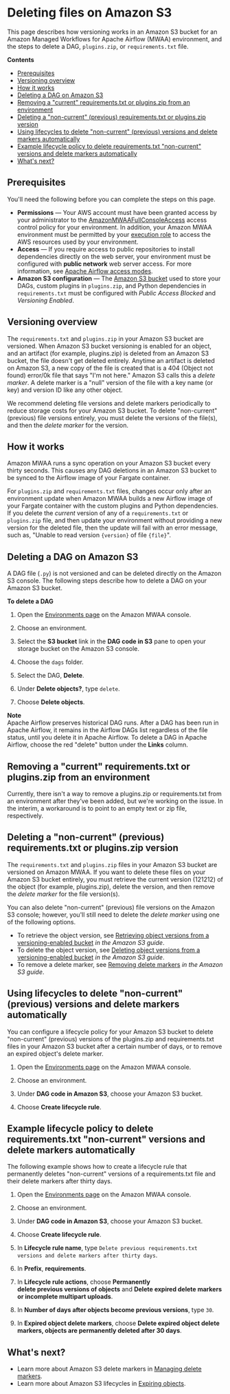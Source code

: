 # Deleting files on Amazon S3<a name="working-dags-delete"></a>

This page describes how versioning works in an Amazon S3 bucket for an Amazon Managed Workflows for Apache Airflow \(MWAA\) environment, and the steps to delete a DAG, `plugins.zip`, or `requirements.txt` file\.

**Contents**
+ [Prerequisites](#working-dags-delete-prereqs)
+ [Versioning overview](#working-dags-delete-overview)
+ [How it works](#working-dags-delete-how)
+ [Deleting a DAG on Amazon S3](#working-dags-s3-dag-delete)
+ [Removing a "current" requirements\.txt or plugins\.zip from an environment](#working-dags-s3-delete-version-c)
+ [Deleting a "non\-current" \(previous\) requirements\.txt or plugins\.zip version](#working-dags-s3-delete-version-p)
+ [Using lifecycles to delete "non\-current" \(previous\) versions and delete markers automatically](#working-dags-s3-delete-lifecycle)
+ [Example lifecycle policy to delete requirements\.txt "non\-current" versions and delete markers automatically](#working-dags-s3-delete-lifecycle-ex)
+ [What's next?](#working-dags-s3-delete-next-up)

## Prerequisites<a name="working-dags-delete-prereqs"></a>

You'll need the following before you can complete the steps on this page\.
+ **Permissions** — Your AWS account must have been granted access by your administrator to the [AmazonMWAAFullConsoleAccess](access-policies.md#console-full-access) access control policy for your environment\. In addition, your Amazon MWAA environment must be permitted by your [execution role](mwaa-create-role.md) to access the AWS resources used by your environment\.
+ **Access** — If you require access to public repositories to install dependencies directly on the web server, your environment must be configured with **public network** web server access\. For more information, see [Apache Airflow access modes](configuring-networking.md)\.
+ **Amazon S3 configuration** — The [Amazon S3 bucket](mwaa-s3-bucket.md) used to store your DAGs, custom plugins in `plugins.zip`, and Python dependencies in `requirements.txt` must be configured with *Public Access Blocked* and *Versioning Enabled*\.

## Versioning overview<a name="working-dags-delete-overview"></a>

The `requirements.txt` and `plugins.zip` in your Amazon S3 bucket are versioned\. When Amazon S3 bucket versioning is enabled for an object, and an artifact \(for example, plugins\.zip\) is deleted from an Amazon S3 bucket, the file doesn't get deleted entirely\. Anytime an artifact is deleted on Amazon S3, a new copy of the file is created that is a 404 \(Object not found\) error/0k file that says "I'm not here\." Amazon S3 calls this a *delete marker*\. A delete marker is a "null" version of the file with a key name \(or key\) and version ID like any other object\.

We recommend deleting file versions and delete markers periodically to reduce storage costs for your Amazon S3 bucket\. To delete "non\-current" \(previous\) file versions entirely, you must delete the versions of the file\(s\), and then the *delete marker* for the version\.

## How it works<a name="working-dags-delete-how"></a>

Amazon MWAA runs a sync operation on your Amazon S3 bucket every thirty seconds\. This causes any DAG deletions in an Amazon S3 bucket to be synced to the Airflow image of your Fargate container\.

For `plugins.zip` and `requirements.txt` files, changes occur only after an environment update when Amazon MWAA builds a new Airflow image of your Fargate container with the custom plugins and Python dependencies\. If you delete the *current* version of any of a `requirements.txt` or `plugins.zip` file, and then update your environment without providing a new version for the deleted file, then the update will fail with an error message, such as, "Unable to read version `{version}` of file `{file}`"\.

## Deleting a DAG on Amazon S3<a name="working-dags-s3-dag-delete"></a>

A DAG file \(`.py`\) is not versioned and can be deleted directly on the Amazon S3 console\. The following steps describe how to delete a DAG on your Amazon S3 bucket\.

**To delete a DAG**

1. Open the [Environments page](https://console.aws.amazon.com/mwaa/home#/environments) on the Amazon MWAA console\.

1. Choose an environment\.

1. Select the **S3 bucket** link in the **DAG code in S3** pane to open your storage bucket on the Amazon S3 console\.

1. Choose the `dags` folder\.

1. Select the DAG, **Delete**\.

1. Under **Delete objects?**, type `delete`\.

1. Choose **Delete objects**\.

**Note**  
Apache Airflow preserves historical DAG runs\. After a DAG has been run in Apache Airflow, it remains in the Airflow DAGs list regardless of the file status, until you delete it in Apache Airflow\. To delete a DAG in Apache Airflow, choose the red "delete" button under the **Links** column\.

## Removing a "current" requirements\.txt or plugins\.zip from an environment<a name="working-dags-s3-delete-version-c"></a>

Currently, there isn't a way to remove a plugins\.zip or requirements\.txt from an environment after they’ve been added, but we're working on the issue\. In the interim, a workaround is to point to an empty text or zip file, respectively\.

## Deleting a "non\-current" \(previous\) requirements\.txt or plugins\.zip version<a name="working-dags-s3-delete-version-p"></a>

The `requirements.txt` and `plugins.zip` files in your Amazon S3 bucket are versioned on Amazon MWAA\. If you want to delete these files on your Amazon S3 bucket entirely, you must retrieve the current version \(121212\) of the object \(for example, plugins\.zip\), delete the version, and then remove the *delete marker* for the file version\(s\)\.

You can also delete "non\-current" \(previous\) file versions on the Amazon S3 console; however, you'll still need to delete the *delete marker* using one of the following options\.
+ To retrieve the object version, see [Retrieving object versions from a versioning\-enabled bucket](https://docs.aws.amazon.com/AmazonS3/latest/userguide/RetrievingObjectVersions.html) *in the Amazon S3 guide*\.
+ To delete the object version, see [Deleting object versions from a versioning\-enabled bucket](https://docs.aws.amazon.com/AmazonS3/latest/userguide/DeletingObjectVersions.html) *in the Amazon S3 guide*\.
+ To remove a delete marker, see [Removing delete markers](https://docs.aws.amazon.com/AmazonS3/latest/userguide/RemDelMarker.html) *in the Amazon S3 guide*\.

## Using lifecycles to delete "non\-current" \(previous\) versions and delete markers automatically<a name="working-dags-s3-delete-lifecycle"></a>

You can configure a lifecycle policy for your Amazon S3 bucket to delete "non\-current" \(previous\) versions of the plugins\.zip and requirements\.txt files in your Amazon S3 bucket after a certain number of days, or to remove an expired object's delete marker\.

1. Open the [Environments page](https://console.aws.amazon.com/mwaa/home#/environments) on the Amazon MWAA console\.

1. Choose an environment\.

1. Under **DAG code in Amazon S3**, choose your Amazon S3 bucket\.

1. Choose **Create lifecycle rule**\.

## Example lifecycle policy to delete requirements\.txt "non\-current" versions and delete markers automatically<a name="working-dags-s3-delete-lifecycle-ex"></a>

The following example shows how to create a lifecycle rule that permanently deletes "non\-current" versions of a requirements\.txt file and their delete markers after thirty days\.

1. Open the [Environments page](https://console.aws.amazon.com/mwaa/home#/environments) on the Amazon MWAA console\.

1. Choose an environment\.

1. Under **DAG code in Amazon S3**, choose your Amazon S3 bucket\.

1. Choose **Create lifecycle rule**\.

1. In **Lifecycle rule name**, type `Delete previous requirements.txt versions and delete markers after thirty days`\.

1. In **Prefix**, **requirements**\.

1. In **Lifecycle rule actions**, choose **Permanently delete previous versions of objects** and **Delete expired delete markers or incomplete multipart uploads**\.

1. In **Number of days after objects become previous versions**, type `30`\.

1. In **Expired object delete markers**, choose **Delete expired object delete markers, objects are permanently deleted after 30 days**\.

## What's next?<a name="working-dags-s3-delete-next-up"></a>
+ Learn more about Amazon S3 delete markers in [Managing delete markers](https://docs.aws.amazon.com/AmazonS3/latest/user-guide/create-lifecycle.html)\.
+ Learn more about Amazon S3 lifecycles in [Expiring objects](https://docs.aws.amazon.com/AmazonS3/latest/userguide/lifecycle-expire-general-considerations.html)\.